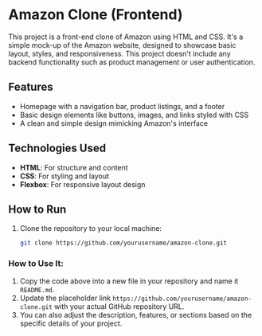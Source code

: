 # Amazon Clone (Frontend)

This project is a front-end clone of Amazon using HTML and CSS. It's a simple mock-up of the Amazon website, designed to showcase basic layout, styles, and responsiveness. This project doesn't include any backend functionality such as product management or user authentication.

## Features

- Homepage with a navigation bar, product listings, and a footer
- Basic design elements like buttons, images, and links styled with CSS
- A clean and simple design mimicking Amazon's interface

## Technologies Used

- **HTML**: For structure and content
- **CSS**: For styling and layout
- **Flexbox**: For responsive layout design

## How to Run

1. Clone the repository to your local machine:
   ```bash
   git clone https://github.com/yourusername/amazon-clone.git


### How to Use It:
1. Copy the code above into a new file in your repository and name it `README.md`.
2. Update the placeholder link `https://github.com/yourusername/amazon-clone.git` with your actual GitHub repository URL.
3. You can also adjust the description, features, or sections based on the specific details of your project.

